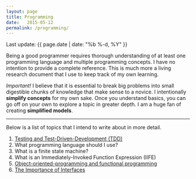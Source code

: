 ```yaml
---
layout: page
title: Programming
date:   2015-05-12
permalink: /programming/
---
```

<p>Last update: {{ page.date | date: "%b %-d, %Y" }}</p>

<p>Being a good programmer requires thorough understanding of at least one programming language and multiple programming concepts. I have no intention to provide a complete reference. This is much more a living research document that I use to keep track of my own learning.</p>

<p><i>Important!</i> I believe that it is essential to break big problems into small digestible chunks of knowledge that make sense to a novice. I intentionally <strong>simplify concepts</strong> for my own sake. Once you understand basics, you can go off on your own to explore a topic in greater depth. I am a huge fan of creating <strong>simplified models</strong>.</p>
<hr/>
<p>
	Below is a list of topics that I intend to write about in more detail.
</p>

1. [Testing and Test-Driven-Development (TDD)](/test-driven-development)
2. What programming language should I use?
3. What is a finite state machine?
4. What is an Immediately-Invoked Function Expression (IIFE)
5. [Object-oriented-programming and functional programming](/oop-vs-fp)
6. [The Importance of Interfaces](/interfaces)
